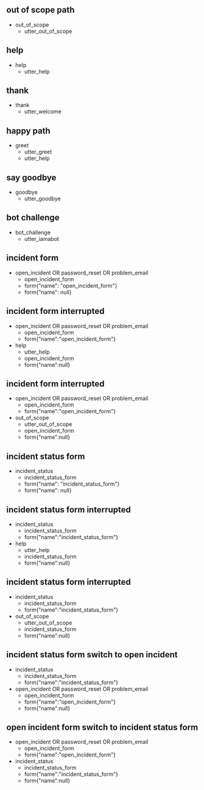 ## out of scope path
* out_of_scope
  - utter_out_of_scope

## help
* help
  - utter_help

## thank
* thank
  - utter_welcome

## happy path
* greet
  - utter_greet
  - utter_help

## say goodbye
* goodbye
  - utter_goodbye

## bot challenge
* bot_challenge
  - utter_iamabot


## incident form
* open_incident OR password_reset OR problem_email
    - open_incident_form
    - form{"name": "open_incident_form"}
    - form{"name": null}

## incident form interrupted
* open_incident OR password_reset OR problem_email
    - open_incident_form
    - form{"name":"open_incident_form"}
* help
    - utter_help
    - open_incident_form
    - form{"name":null}

## incident form interrupted
* open_incident OR password_reset OR problem_email
    - open_incident_form
    - form{"name":"open_incident_form"}
* out_of_scope
    - utter_out_of_scope
    - open_incident_form
    - form{"name":null}

## incident status form
* incident_status
    - incident_status_form
    - form{"name": "incident_status_form"}
    - form{"name": null}

## incident status form interrupted
* incident_status
    - incident_status_form
    - form{"name":"incident_status_form"}
* help
    - utter_help
    - incident_status_form
    - form{"name":null}

## incident status form interrupted
* incident_status
    - incident_status_form
    - form{"name":"incident_status_form"}
* out_of_scope
    - utter_out_of_scope
    - incident_status_form
    - form{"name":null}


## incident status form switch to open incident
* incident_status
    - incident_status_form
    - form{"name":"incident_status_form"}
* open_incident OR password_reset OR problem_email
    - open_incident_form
    - form{"name":"open_incident_form"}
    - form{"name":null}

## open incident form switch to incident status form
* open_incident OR password_reset OR problem_email
    - open_incident_form
    - form{"name":"open_incident_form"}
* incident_status
    - incident_status_form
    - form{"name":"incident_status_form"}
    - form{"name":null}


